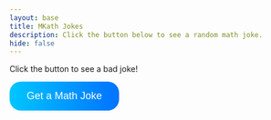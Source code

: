 ```yaml
---
layout: base
title: MKath Jokes
description: Click the button below to see a random math joke. 
hide: false
---
```

<html lang="en">
<head>
    <meta charset="UTF-8">
    <meta name="viewport" content="width=device-width, initial-scale=1.0">
    <title>Random Math Joke</title>
</head>
<body>
    <p id="mathJoke">Click the button to see a bad joke!</p>
    <button
        onclick="generateJoke()"
        style="background: linear-gradient(to right, #00c6ff, #0072ff);
               padding: 15px 30px;
               font-size: 18px;
               color: white;
               border: none;
               border-radius: 20px;
               cursor: pointer;">
        Get a Math Joke
    </button>
    <script>
        var mathJokeList = [
            "Why was the equal sign so humble? Because it knew it wasn't less than or greater than anyone else.",
            "Why did the mathematician break up with his girlfriend? She had too many problems.",
            "Why was the fraction apprehensive about marrying the decimal? Because he would have to convert.",
            "Why did the two fours skip lunch? They already eight.",
            "What is a math teacher’s favorite place in NYC? Times Square.",
            "Why was the student eating his math homework? Because his teacher said it was a piece of cake.",
            "Why was 6 afraid of 7? 7 8 9."
        ];
        function generateJoke() {
            var randomIndex = Math.floor(Math.random() * mathJokeList.length);
            var selectedJoke = mathJokeList[randomIndex];
            document.getElementById("mathJoke").innerText = "Math Joke #" + (randomIndex + 1) + ": " + selectedJoke;
        }
    </script>
</body>
</html>
